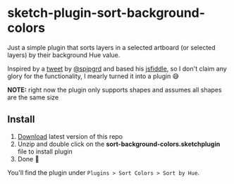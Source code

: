 # sketch-plugin-sort-background-colors

Just a simple plugin that sorts layers in a selected artboard (or selected layers) by their background Hue value.

Inspired by a [tweet](https://twitter.com/spjpgrd/status/921459293089656837) by [@spjpgrd](https://twitter.com/spjpgrd) and based his [jsfiddle](http://jsfiddle.net/shanfan/ojgp5718/), so I don't claim any glory for the functionality, I mearly turned it into a plugin 😅

**NOTE:** right now the plugin only supports shapes and assumes all shapes are the same size

## Install

 1. [Download](https://github.com/julianburr/sketch-plugin-sort-background-colors/archive/master.zip) latest version of this repo
 2. Unzip and double click on the **sort-background-colors.sketchplugin** file to install plugin
 3. Done 🎉

 You'll find the plugin under `Plugins > Sort Colors > Sort by Hue`.